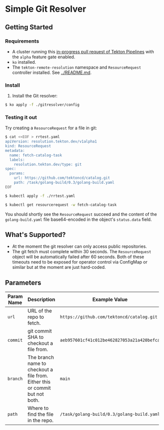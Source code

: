 # Simple Git Resolver

## Getting Started

### Requirements

- A cluster running this [in-progress pull request of Tekton Pipelines](https://github.com/tektoncd/pipeline/pull/4596)
  with the `alpha` feature gate enabled.
- `ko` installed.
- The `tekton-remote-resolution` namespace and `ResourceRequest`
  controller installed. See [../README.md](../README.md).

### Install

1. Install the Git resolver:

```bash
$ ko apply -f ./gitresolver/config
```

### Testing it out

Try creating a `ResourceRequest` for a file in git:

```bash
$ cat <<EOF > rrtest.yaml
apiVersion: resolution.tekton.dev/v1alpha1
kind: ResourceRequest
metadata:
  name: fetch-catalog-task
  labels:
    resolution.tekton.dev/type: git
spec:
  params:
    url: https://github.com/tektoncd/catalog.git
    path: /task/golang-build/0.3/golang-build.yaml
EOF

$ kubectl apply -f ./rrtest.yaml

$ kubectl get resourcerequest -w fetch-catalog-task
```

You should shortly see the `ResourceRequest` succeed and the content of
the `golang-build.yaml` file base64-encoded in the object's `status.data`
field.

## What's Supported?

- At the moment the git resolver can only access public repositories.
- The git fetch must complete within 30 seconds. The `ResourceRequest`
  object will be automatically failed after 60 seconds. Both of these
  timeouts need to be exposed for operator control via ConfigMap or
  similar but at the moment are just hard-coded.

## Parameters


| Param Name | Description                                                                  | Example Value                                |
|------------|------------------------------------------------------------------------------|----------------------------------------------|
| `url`      | URL of the repo to fetch.                                                    | `https://github.com/tektoncd/catalog.git`    |
| `commit`   | git commit SHA to checkout a file from.                                      | `aeb957601cf41c012be462827053a21a420befca`   |
| `branch`   | The branch name to checkout a file from. Either this or commit but not both. | `main`                                       |
| `path`     | Where to find the file in the repo.                                          | `/task/golang-build/0.3/golang-build.yaml`   |
